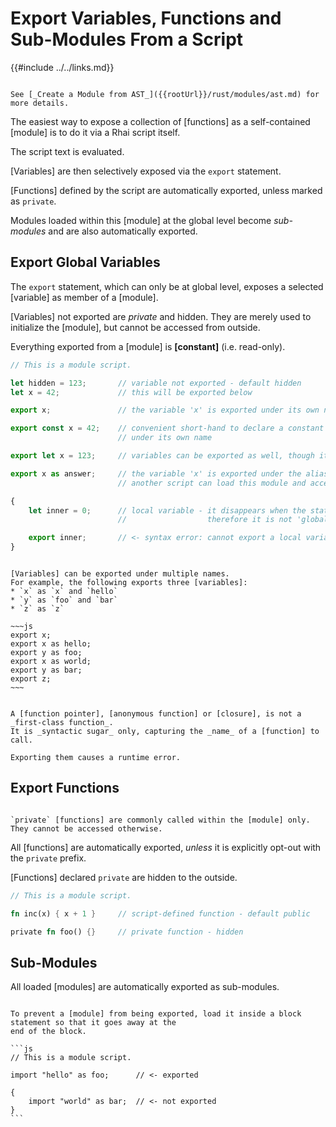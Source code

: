 Export Variables, Functions and Sub-Modules From a Script
=========================================================

{{#include ../../links.md}}

```admonish info.side "See also"

See [_Create a Module from AST_]({{rootUrl}}/rust/modules/ast.md) for more details.
```

The easiest way to expose a collection of [functions] as a self-contained [module] is to do it via a Rhai script itself.

The script text is evaluated.

[Variables] are then selectively exposed via the `export` statement.

[Functions] defined by the script are automatically exported, unless marked as `private`.

Modules loaded within this [module] at the global level become _sub-modules_ and are also automatically exported.


Export Global Variables
-----------------------

The `export` statement, which can only be at global level, exposes a selected [variable] as member of a [module].

[Variables] not exported are _private_ and hidden. They are merely used to initialize the [module],
but cannot be accessed from outside.

Everything exported from a [module] is **[constant]** (i.e. read-only).

```js
// This is a module script.

let hidden = 123;       // variable not exported - default hidden
let x = 42;             // this will be exported below

export x;               // the variable 'x' is exported under its own name

export const x = 42;    // convenient short-hand to declare a constant and export it
                        // under its own name

export let x = 123;     // variables can be exported as well, though it'll still be constant

export x as answer;     // the variable 'x' is exported under the alias 'answer'
                        // another script can load this module and access 'x' as 'module::answer'

{
    let inner = 0;      // local variable - it disappears when the statement block ends,
                        //                  therefore it is not 'global' and cannot be exported

    export inner;       // <- syntax error: cannot export a local variable
}
```

```admonish tip.small "Tip: Multiple exports"

[Variables] can be exported under multiple names.
For example, the following exports three [variables]:
* `x` as `x` and `hello`
* `y` as `foo` and `bar`
* `z` as `z`

~~~js
export x;
export x as hello;
export y as foo;
export x as world;
export y as bar;
export z;
~~~
```

```admonish bug.small "Do not export closures"

A [function pointer], [anonymous function] or [closure], is not a _first-class function_.
It is _syntactic sugar_ only, capturing the _name_ of a [function] to call.

Exporting them causes a runtime error.
```


Export Functions
----------------

```admonish info.side.wide "Private functions"

`private` [functions] are commonly called within the [module] only.
They cannot be accessed otherwise.
```

All [functions] are automatically exported, _unless_ it is explicitly opt-out with the `private` prefix.

[Functions] declared `private` are hidden to the outside.

```rust
// This is a module script.

fn inc(x) { x + 1 }     // script-defined function - default public

private fn foo() {}     // private function - hidden
```


Sub-Modules
-----------

All loaded [modules] are automatically exported as sub-modules.

~~~admonish tip.small "Tip: Skip exporting a module"

To prevent a [module] from being exported, load it inside a block statement so that it goes away at the
end of the block.

```js
// This is a module script.

import "hello" as foo;      // <- exported

{
    import "world" as bar;  // <- not exported
}
```
~~~
